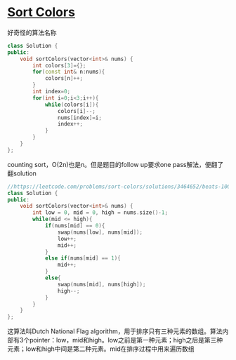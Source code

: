 # [Sort Colors](https://leetcode.com/problems/sort-colors)

好奇怪的算法名称
```c++
class Solution {
public:
    void sortColors(vector<int>& nums) {
        int colors[3]={};
        for(const int& n:nums){
            colors[n]++;
        }
        int index=0;
        for(int i=0;i<3;i++){
            while(colors[i]){
                colors[i]--;
                nums[index]=i;
                index++;
            }
        }
    }
};
```
counting sort，O(2n)也是n。但是题目的follow up要求one pass解法，便翻了翻solution
```c++
//https://leetcode.com/problems/sort-colors/solutions/3464652/beats-100-c-java-python-javascript-two-pointer-dutch-national-flag-algorithm
class Solution {
public:
    void sortColors(vector<int>& nums) {
        int low = 0, mid = 0, high = nums.size()-1;
        while(mid <= high){
            if(nums[mid] == 0){
                swap(nums[low], nums[mid]);
                low++;
                mid++;
            }
            else if(nums[mid] == 1){
                mid++;
            }
            else{
                swap(nums[mid], nums[high]);
                high--;
            }
        }
    }
};
```
这算法叫Dutch National Flag algorithm，用于排序只有三种元素的数组。算法内部有3个pointer：low，mid和high。low之前是第一种元素；high之后是第三种元素；low和high中间是第二种元素。mid在排序过程中用来遍历数组